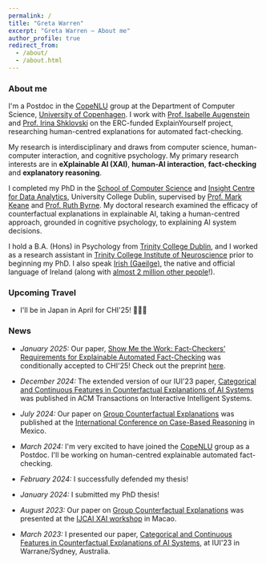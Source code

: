 ```yaml
---
permalink: /
title: "Greta Warren"
excerpt: "Greta Warren – About me"
author_profile: true
redirect_from: 
  - /about/
  - /about.html
---
```


### About me

I'm a Postdoc in the [CopeNLU](https://www.copenlu.com/) group at the Department of Computer Science, [University of Copenhagen](https://www.ku.dk/english/). I work with [Prof. Isabelle Augenstein](https://isabelleaugenstein.github.io/) and [Prof. Irina Shklovski](https://miswritings.org/) on the ERC-funded ExplainYourself project, researching human-centred explanations for automated fact-checking.

My research is interdisciplinary and draws from computer science, human-computer interaction, and cognitive psychology.
My primary research interests are in **eXplainable AI (XAI)**, **human-AI interaction**, **fact-checking** and **explanatory reasoning**.

I completed my PhD in the [School of Computer Science](https://www.ucd.ie/cs/) and [Insight Centre for Data Analytics](https://www.insight-centre.org/), University College Dublin, supervised by [Prof. Mark Keane](https://people.ucd.ie/mark.keane) and [Prof. Ruth Byrne](https://reasoningandimagination.com/).
My doctoral research examined the efficacy of counterfactual explanations in explainable AI, taking a human-centred approach, grounded in cognitive psychology, to explaining AI system decisions.

I hold a B.A. (Hons) in Psychology from [Trinity College Dublin](https://psychology.tcd.ie/about/), and I worked as a research assistant in [Trinity College Institute of Neuroscience](https://www.tcd.ie/Neuroscience/research/) prior to beginning my PhD. 
I also speak [Irish (Gaeilge)](https://en.wikipedia.org/wiki/Irish_language), the native and official language of Ireland (along with [almost 2 million other people](https://www.cso.ie/en/releasesandpublications/ep/p-cpsr/censusofpopulation2022-summaryresults/educationandirishlanguage/)!).

### Upcoming Travel
* I'll be in Japan in April for CHI'25! 🌸🌸🌸



### News
* *January 2025:* Our paper, [Show Me the Work: Fact-Checkers’ Requirements for Explainable Automated Fact-Checking](https://arxiv.org/abs/2502.09083) was conditionally accepted to CHI'25! Check out the preprint [here](https://arxiv.org/abs/2502.09083).

* *December 2024:* The extended version of our IUI'23 paper, [Categorical and Continuous Features in Counterfactual Explanations of AI Systems](https://dl.acm.org/doi/10.1145/3673907) was published in ACM Transactions on Interactive Intelligent Systems.

* *July 2024:* Our paper on [Group Counterfactual Explanations](https://link.springer.com/chapter/10.1007/978-3-031-63646-2_14) was published at the [International Conference on Case-Based Reasoning](https://iccbr2024.org/accepted-papers) in Mexico.

* *March 2024:* I'm very excited to have joined the [CopeNLU](https://www.copenlu.com/) group as a Postdoc. I'll be working on human-centred explainable automated fact-checking.

* *February 2024:* I successfully defended my thesis!

* *January 2024:* I submitted my PhD thesis!

* *August 2023:* Our paper on [Group Counterfactual Explanations](https://drive.google.com/file/d/1_N-r6CkkR9JRynhLEiTqctZGQefVxZns/view) was presented at the [IJCAI XAI workshop](https://sites.google.com/view/xai2023/home) in Macao.

* *March 2023:* I presented our paper, [Categorical and Continuous Features in Counterfactual Explanations of AI Systems](https://dl.acm.org/doi/abs/10.1145/3581641.3584090), at IUI'23 in Warrane/Sydney, Australia.



